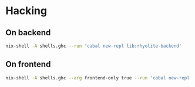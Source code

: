 # Hacking


## On backend

```bash
nix-shell -A shells.ghc --run 'cabal new-repl lib:rhyolite-backend'
```


## On frontend

```bash
nix-shell -A shells.ghc --arg frontend-only true --run 'cabal new-repl lib:rhyolite-frontend[-run] --project-file frontend.project'
```
